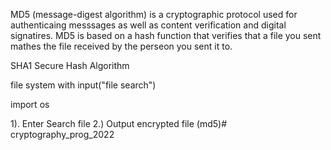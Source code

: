 MD5 (message-digest algorithm) is a cryptographic protocol used for authenticaing messsages as well as content
verification and digital signatires.  MD5 is based on a hash function that verifies that a file you sent mathes the file received by the perseon you sent it to.<p>

SHA1 Secure Hash Algorithm

file system with input("file search")<p>
    import os


1). Enter Search file
2.) Output encrypted file (md5)# cryptography_prog_2022
